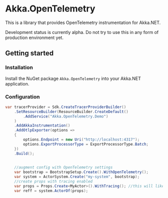 # Akka.OpenTelemetry

This is a library that provides OpenTelemetry instrumentation for Akka.NET.

Development status is currently alpha.
Do not try to use this in any form of production environment yet.


## Getting started

### Installation

Install the NuGet package `Akka.OpenTelemetry` into your Akka.NET application.

### Configuration

```csharp
var tracerProvider = Sdk.CreateTracerProviderBuilder()
    .SetResourceBuilder(ResourceBuilder.CreateDefault()
        .AddService("Akka.OpenTelemetry.Demo")
    )
    .AddAkkaInstrumentation()
    .AddOtlpExporter(options =>
    {
        options.Endpoint = new Uri("http://localhost:4317");
        options.ExportProcessorType = ExportProcessorType.Batch;
    })
    .Build();
    
    
    //augment config with OpenTelemetry settings
    var bootstrap = BootstrapSetup.Create().WithOpenTelemetry();
    var system = ActorSystem.Create("my-system", bootstrap);
    //create props with tracing enabled
    var props = Props.Create<MyActor>().WithTracing(); //this will likely change
    var reff = system.ActorOf(props);
```